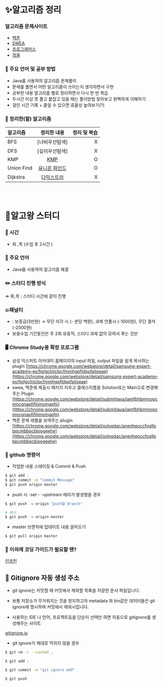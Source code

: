 # ✨알고리즘 정리
### 알고리즘 문제사이트
- [백준](https://www.acmicpc.net/)
- [SWEA](https://swexpertacademy.com/main/main.do)
- [프로그래머스](https://programmers.co.kr/)
- [정올](http://www.jungol.co.kr/)

### 📰 주요 언어 및 공부 방법

- Java를 사용하여 알고리즘 문제풀이
- 문제를 풀면서 어떤 알고리즘이 쓰이는지 생각하면서 구현
- 공부한 내용 알고리즘 별로 정리하면서 다시 한 번 복습
- 두시간 이상 못 풀고 붙잡고 있을 때는 풀이방법 찾아보고 완벽하게 이해하기
- 걸린 시간 기록 + 줄일 수 있으면 효율성 높여보기(?)

### 🥇 정리한(할) 알고리즘
| 알고리즘  | 정리한 내용               | 정리 및 복습         |
| :------------ | :-----------: | -------------------: |
| BFS    | [너비우선탐색]          | X               |
| DFS    | [깊이우선탐색]          | X               |
| KMP    | [KMP](./알고리즘/KMP)          | O               |
| Union Find    | [유니온 파인드](./알고리즘/서로소)      | O               |
| Dijkstra     | [다익스트라](./알고리즘/서로소)  | X               |

<br><br>

# 👑알고왕 스터디
### 📅 시간

- 화 ,목 (수업 후 2시간 )

### 📰 주요 언어

- Java를 사용하여 알고리즘 해결

### ✏️ 스터디 진행 방식

⇒ 화,목 :  스터디 시간에 같이 진행

### 💥패널티

- : 보증금(3만원) → 무단 지각 시 (- 분당 백원), 과제 안풀시 (-1000원), 무단 결석 (-2000원)
- 보충수업 기간동안은 주 2회 유동적, 스터디 과제 없이 모여서 푸는 것만
### 🖥️ Chrome Study용 확장 프로그램

- 삼성 익스퍼트 아카데미 홈페이지의 input 파일, output 파일을 쉽게 복사하는 plugin
[https://chrome.google.com/webstore/detail/samsung-expert-academy-ex/fpjlgclniclpcfmmhgpfldppfailoeae](https://chrome.google.com/webstore/detail/samsung-expert-academy-ex/fpjlgclniclpcfmmhgpfldppfailoeae)
- swea, 백준에 제출시 패키지 지우고 클래스이름을 Solution또는 Main으로 변경해주는 Plugin
[https://chrome.google.com/webstore/detail/submitjava/jamfbhbmmopcmncgnapfifjiimomgpfp](https://chrome.google.com/webstore/detail/submitjava/jamfbhbmmopcmncgnapfifjiimomgpfp)
- 백준 문제 레벨을 보여주는  plugin
[https://chrome.google.com/webstore/detail/solvedac/anenheoccfogllpbpcmbbpcbjpogeehe](https://chrome.google.com/webstore/detail/solvedac/anenheoccfogllpbpcmbbpcbjpogeehe)

### 📜 github 명령어

- 작업한 내용 스테이징 & Commit & Push

```bash
$ git add .
$ git commit -m "Commit Message"
$ git push origin master
```

- push 시 -set - -upstream 에러가 발생했을 경우

```bash
$ git push -u origin "push할 branch"

# 예시
$ git push -u origin master
```

- master 브랜치에 업데이트 내용 끌어오기

```bash
$ git pull origin master
```

### 🔖 이외에 코딩 가이드가 필요할 땐?

[인프런](https://www.inflearn.com/?gclid=CjwKCAiAsOmABhAwEiwAEBR0ZkF-wpqUz31ovQhAEwvbZJjjxucTKAG0-z471qHR3ThgMGaulcFIdRoCq5YQAvD_BwE)

## 📌 Gitignore 자동 생성 주소

- git ignore는 커밋할 때 커밋에서 제외할 목록을 저장한 문서 파일입니다.
- 보통 저장소가 무거워지는 것을 방지하고자 metadata 와 bin같은 데이터들은 git ignore에 명시하여 커밋에서 제외시킵니다.

- 사용하는 IDE 나 언어, 프로젝트등을 단순이 선택만 하면 자동으로 gitignore를 생성해주는 사이트

[gitignore.io](https://www.toptal.com/developers/gitignore)

- git ignore가 제대로 먹히지 않을 경우

```bash
$ git rm -r --cached .

$ git add .

$ git commit -m "git ignore add"

$ git push
```
